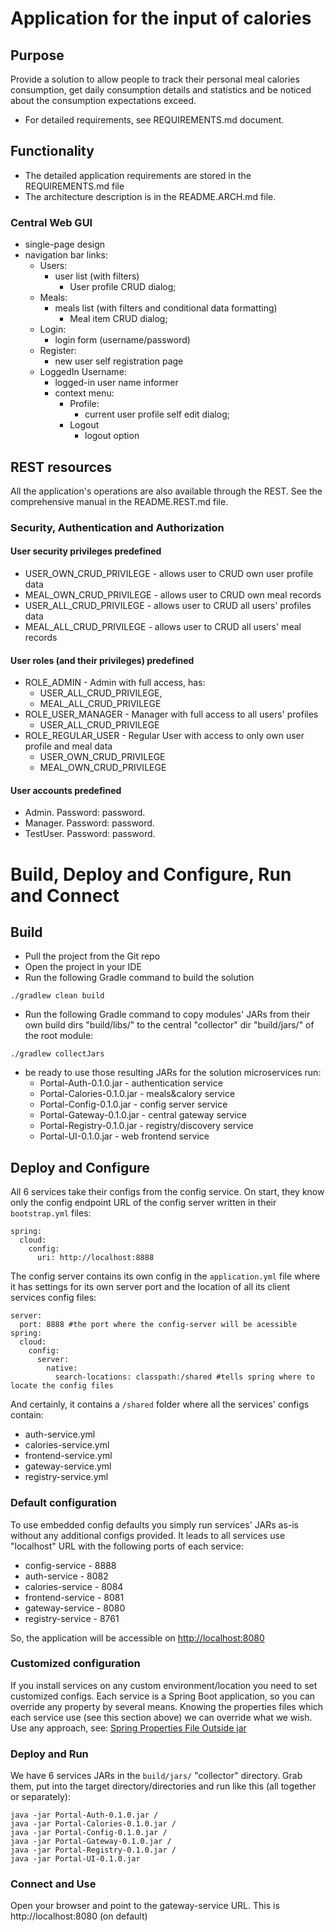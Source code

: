 # Application for the input of calories

## Purpose
Provide a solution to allow people to track their personal meal calories consumption, 
get daily consumption details and statistics and be noticed about the consumption expectations exceed.

- For detailed requirements, see REQUIREMENTS.md document.  

## Functionality
- The detailed application requirements are stored in the REQUIREMENTS.md file
- The architecture description is in the README.ARCH.md file.

### Central Web GUI 
- single-page design
- navigation bar links:
    - Users: 
        - user list (with filters) 
            - User profile CRUD dialog;
    - Meals: 
        - meals list (with filters and conditional data formatting)
            - Meal item CRUD dialog;
    - Login:
        - login form (username/password)
    - Register:
        - new user self registration page
    - LoggedIn Username:
        - logged-in user name informer
        - context menu:
            - Profile:
                - current user profile self edit dialog;
            - Logout
                - logout option
                
## REST resources
All the application's operations are also available through the REST. 
See the comprehensive manual in the README.REST.md file. 
                
### Security, Authentication and Authorization         
#### User security privileges predefined
- USER_OWN_CRUD_PRIVILEGE - allows user to CRUD own user profile data
- MEAL_OWN_CRUD_PRIVILEGE - allows user to CRUD own meal records
- USER_ALL_CRUD_PRIVILEGE - allows user to CRUD all users' profiles data
- MEAL_ALL_CRUD_PRIVILEGE - allows user to CRUD all users' meal records

#### User roles (and their privileges) predefined
- ROLE_ADMIN - Admin with full access, has:
    - USER_ALL_CRUD_PRIVILEGE, 
    - MEAL_ALL_CRUD_PRIVILEGE 
- ROLE_USER_MANAGER - Manager with full access to all users' profiles
    - USER_ALL_CRUD_PRIVILEGE
- ROLE_REGULAR_USER - Regular User with access to only own user profile and meal data 
    - USER_OWN_CRUD_PRIVILEGE
    - MEAL_OWN_CRUD_PRIVILEGE
    
#### User accounts predefined
- Admin. Password: password. 
- Manager. Password: password. 
- TestUser. Password: password.      

# Build, Deploy and Configure, Run and Connect
## Build
- Pull the project from the Git repo
- Open the project in your IDE
- Run the following Gradle command to build the solution

```./gradlew clean build```
- Run the following Gradle command to copy modules' JARs from their own build dirs "build/libs/"
to the central "collector" dir "build/jars/" of the root module:

```./gradlew collectJars```
- be ready to use those resulting JARs for the solution microservices run:
    - Portal-Auth-0.1.0.jar - authentication service
    - Portal-Calories-0.1.0.jar - meals&calory service
    - Portal-Config-0.1.0.jar - config server service  
    - Portal-Gateway-0.1.0.jar - central gateway service
    - Portal-Registry-0.1.0.jar - registry/discovery service
    - Portal-UI-0.1.0.jar - web frontend service
    
## Deploy and Configure
All 6 services take their configs from the config service. 
On start, they know only the config endpoint URL of the config server 
written in their ```bootstrap.yml``` files: 

```
spring:
  cloud:
    config:
      uri: http://localhost:8888
```
The config server contains its own config in the ```application.yml``` file where it has settings 
for its own server port and the location of all its client services config files:
```
server:
  port: 8888 #the port where the config-server will be acessible
spring:
  cloud:
    config:
      server:
        native:
          search-locations: classpath:/shared #tells spring where to locate the config files
```  
And certainly, it contains a ```/shared``` folder where all the services' configs contain:
- auth-service.yml
- calories-service.yml
- frontend-service.yml
- gateway-service.yml
- registry-service.yml 

### Default configuration
To use embedded config defaults you simply run services' JARs as-is 
without any additional configs provided. It leads to all services use "localhost" URL
with the following ports of each service:
- config-service - 8888
- auth-service - 8082
- calories-service - 8084
- frontend-service - 8081
- gateway-service - 8080
- registry-service  - 8761

So, the application will be accessible on [http://localhost:8080](http://localhost:8080)

### Customized configuration
If you install services on any custom environment/location you need to set customized configs.
Each service is a Spring Boot application, so you can override any property by several means. 
Knowing the properties files which each service use (see this section above) we can override what we wish. 
Use any approach, see: [Spring Properties File Outside jar](https://www.baeldung.com/spring-properties-file-outside-jar)

### Deploy and Run
We have 6 services JARs in the ```build/jars/``` "collector" directory.
Grab them, put into the target directory/directories and run like this (all together or separately):
```shell script
java -jar Portal-Auth-0.1.0.jar /
java -jar Portal-Calories-0.1.0.jar /
java -jar Portal-Config-0.1.0.jar /  
java -jar Portal-Gateway-0.1.0.jar /
java -jar Portal-Registry-0.1.0.jar /
java -jar Portal-UI-0.1.0.jar
```
### Connect and Use
Open your browser and point to the gateway-service URL. 
This is http://localhost:8080 (on default)
  
 
